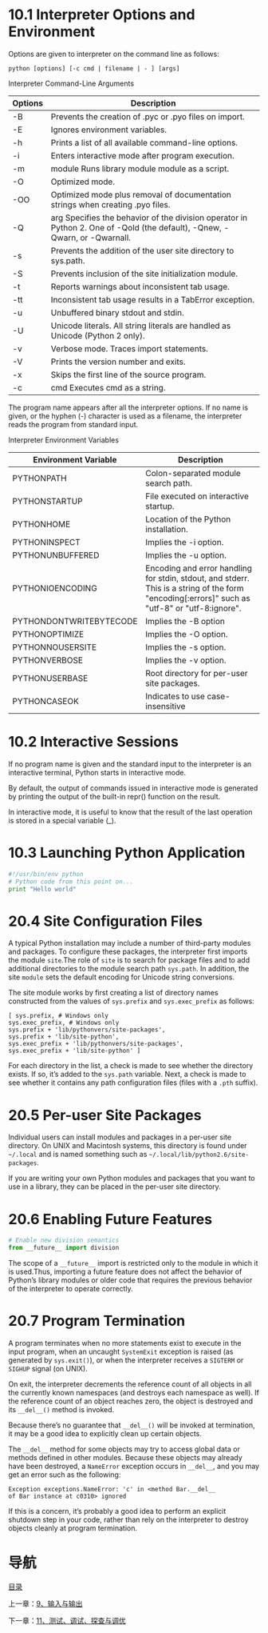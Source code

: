 # 10.1 Interpreter Options and Environment

Options are given to interpreter on the command line as follows:

```shell
python [options] [-c cmd | filename | - ] [args]
```

Interpreter Command-Line Arguments

| Options | Description |
| ------- | ----------- |
| -B | Prevents the creation of .pyc or .pyo files on import. |
| -E | Ignores environment variables. |
| -h | Prints a list of all available command-line options. |
| -i | Enters interactive mode after program execution. |
| -m | module Runs library module module as a script. |
| -O | Optimized mode. |
| -OO | Optimized mode plus removal of documentation strings when creating .pyo files. |
| -Q | arg Specifies the behavior of the division operator in Python 2. One of -Qold (the default), -Qnew, -Qwarn, or -Qwarnall. |
| -s | Prevents the addition of the user site directory to sys.path. |
| -S | Prevents inclusion of the site initialization module. |
| -t | Reports warnings about inconsistent tab usage. |
| -tt | Inconsistent tab usage results in a TabError exception. |
| -u | Unbuffered binary stdout and stdin. |
| -U | Unicode literals. All string literals are handled as Unicode (Python 2 only). |
| -v | Verbose mode. Traces import statements. |
| -V | Prints the version number and exits. | 
| -x | Skips the first line of the source program. |
| -c | cmd Executes cmd as a string. |

The program name appears after all the interpreter options. If no name is given, or the hyphen (-) character is used as a filename, the interpreter reads the program from standard input.

Interpreter Environment Variables

| Environment Variable | Description |
| -------------------- | ----------- |
| PYTHONPATH | Colon-separated module search path. |
| PYTHONSTARTUP | File executed on interactive startup. |
| PYTHONHOME | Location of the Python installation. |
| PYTHONINSPECT | Implies the -i option. |
| PYTHONUNBUFFERED | Implies the -u option. |
| PYTHONIOENCODING | Encoding and error handling for stdin, stdout, and stderr. This is a string of the form "encoding[:errors]" such as "utf-8" or "utf-8:ignore". |
| PYTHONDONTWRITEBYTECODE | Implies the -B option |
| PYTHONOPTIMIZE | Implies the -O option. |
| PYTHONNOUSERSITE | Implies the -s option. |
| PYTHONVERBOSE | Implies the -v option. |
| PYTHONUSERBASE | Root directory for per-user site packages. |
| PYTHONCASEOK | Indicates to use case-insensitive |


# 10.2 Interactive Sessions

If no program name is given and the standard input to the interpreter is an interactive terminal, Python starts in interactive mode.

By default, the output of commands issued in interactive mode is generated by printing the output of the built-in repr() function on the result.

In interactive mode, it is useful to know that the result of the last operation is stored in a special variable (_).


# 10.3 Launching Python Application

```python
#!/usr/bin/env python
# Python code from this point on...
print "Hello world"
```


# 20.4 Site Configuration Files

A typical Python installation may include a number of third-party modules and packages. To configure these packages, the interpreter first imports the module `site`.The role of `site` is to search for package files and to add additional directories to the module search path `sys.path`. In addition, the site `module` sets the default encoding for Unicode string conversions.

The site module works by first creating a list of directory names constructed from the values of `sys.prefix` and `sys.exec_prefix` as follows:

```
[ sys.prefix, # Windows only
sys.exec_prefix, # Windows only
sys.prefix + 'lib/pythonvers/site-packages',
sys.prefix + 'lib/site-python',
sys.exec_prefix + 'lib/pythonvers/site-packages',
sys.exec_prefix + 'lib/site-python' ]
```

For each directory in the list, a check is made to see whether the directory exists. If so, it’s added to the `sys.path` variable. Next, a check is made to see whether it contains any path configuration files (files with a `.pth` suffix). 


# 20.5 Per-user Site Packages

Individual users can install modules and packages in a per-user site directory. On UNIX and Macintosh systems, this directory is found under `~/.local`
and is named something such as `~/.local/lib/python2.6/site-packages`.

If you are writing your own Python modules and packages that you want to use in a library, they can be placed in the per-user site directory.


# 20.6 Enabling Future Features

```python
# Enable new division semantics
from __future__ import division
```

The scope of a `__future__` import is restricted only to the module in which it is used.Thus, importing a future feature does not affect the behavior of Python’s library modules or older code that requires the previous behavior of the interpreter to
operate correctly.


# 20.7 Program Termination

A program terminates when no more statements exist to execute in the input program, when an uncaught `SystemExit` exception is raised (as generated by `sys.exit()`), or when the interpreter receives a `SIGTERM` or `SIGHUP` signal (on UNIX).

On exit, the interpreter decrements the reference count of all objects in all the currently known namespaces (and destroys each namespace as well). If the reference count of an object reaches zero, the object is destroyed and its `__del__()` method is invoked.

Because there’s no guarantee that `__del__()` will be invoked at termination, it may be a good idea to explicitly clean up certain objects.

The `__del__` method for some objects may try to access global data or methods defined in other modules. Because
these objects may already have been destroyed, a `NameError` exception occurs in `__del__`, and you may get an error such as the following:

```
Exception exceptions.NameError: 'c' in <method Bar.__del__
of Bar instance at c0310> ignored
```

If this is a concern, it’s probably a good idea to perform an explicit shutdown step in your code, rather than rely on the interpreter to destroy objects cleanly at program termination.


# 导航

[目录](README.md)

上一章：[9、输入与输出](9、输入与输出.md)

下一章：[11、测试、调试、探查与调优](11、测试、调试、探查与调优.md)
